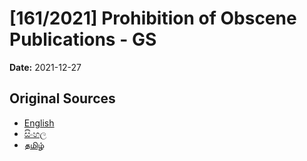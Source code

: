 # [161/2021] Prohibition of Obscene Publications - GS

**Date:** 2021-12-27

## Original Sources

- [English](https://documents.gov.lk/view/bills/2021/12/161-2021_E.pdf)
- [සිංහල](https://documents.gov.lk/view/bills/2021/12/161-2021_S.pdf)
- [தமிழ்](https://documents.gov.lk/view/bills/2021/12/161-2021_T.pdf)

